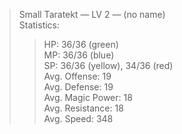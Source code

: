 > Small Taratekt ― LV 2 ― (no name)  
> Statistics:  
> > HP: 36/36 (green)  
> > MP: 36/36 (blue)  
> > SP: 36/36 (yellow), 34/36 (red)  
> > Avg. Offense: 19  
> > Avg. Defense: 19  
> > Avg. Magic Power: 18  
> > Avg. Resistance: 18  
> > Avg. Speed: 348  
